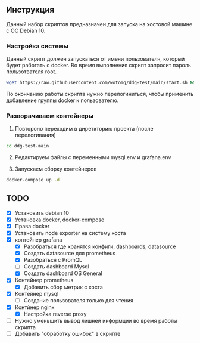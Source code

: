 ## Инструкция

Данный набор скриптов предназначен для запуска на хостовой машине с ОС Debian 10.

### Настройка системы 
Данный скрипт должен запускаться от имени пользователя, который будет работать с docker.
Во время выполнения скрипт запросит пароль пользотвателя root.
```bash
wget https://raw.githubusercontent.com/wotomg/ddg-test/main/start.sh && bash start.sh
```
По окончанию работы скрипта нужно перелогиниться, чтобы применить добавление группы docker к пользователю.

### Разворачиваем контейнеры
1. Повтороно переходим в диреткторию проекта (после перелогивания)
```bash
cd ddg-test-main
```

2. Редактируем файлы c переменными mysql.env и grafana.env

2. Запускаем сборку контейнеров
```bash
docker-compose up -d
```

## TODO
- [x] Установить debian 10
- [x] Установка docker, docker-compose
- [x] Права docker
- [x] Установить node exporter на систему хоста
- [x] контейнер grafana
	- [x] Разобраться где хранятся конфиги, dashboards, datasource
	- [x] Создать datasource для prometheus
	- [x] Разобраться с PromQL
	- [ ] Создать dashboard Mysql
	- [x] Создать dashboard OS General
- [x] Контейнер prometheus
	- [x] Добавить сбор метрик с хоста
- [x] Контейнер mysql
	- [ ] Создание пользователя только для чтения
- [x] Контйнер nginx
	- [x] Настройка reverse proxy
- [ ] Нужно уменьшить вывод лишней информции во время работы скрипта
- [ ] Добавить "обработку ошибок" в скрипте
